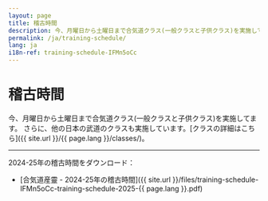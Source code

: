 ```yaml
---
layout: page
title: 稽古時間
description: 今、月曜日から土曜日まで合気道クラス(一般クラスと子供クラス)を実施してます。 さらに、他の日本の武道のクラスも実施しています。
permalink: /ja/training-schedule/
lang: ja
i18n-ref: training-schedule-IFMn5oCc
---
```


# 稽古時間

今、月曜日から土曜日まで合気道クラス(一般クラスと子供クラス)を実施してます。 さらに、他の日本の武道のクラスも実施しています。[クラスの詳細はこちら]({{ site.url }}/{{ page.lang }}/classes/)。

<hr>

<div id='calendar'></div>

2024-25年の稽古時間をダウンロード：

* [合気道産靈 - 2024-25年の稽古時間]({{ site.url }}/files/training-schedule-IFMn5oCc-training-schedule-2025-{{ page.lang }}.pdf)
